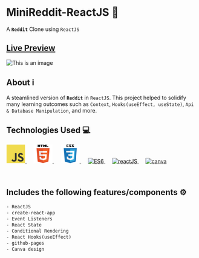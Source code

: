 # MiniReddit-ReactJS 🎲

A **`Reddit`** Clone using `ReactJS`

## [Live Preview](https://mediumblock.github.io/tenzies/)

![This is an image](https://mediumblock.github.io/reactportfolio/static/media/tenzies-ss.b495633bc2587f037461.webp)

## About ℹ️

A steamlined version of **`Reddit`** in `ReactJS`. This project helped to solidify many learning outcomes such as `Context`, `Hooks(useEffect, useState)`, `Api & Database Manipulation`, and more.

## Technologies Used 💻

<a href="https://developer.mozilla.org/en-US/docs/Web/JavaScript" target="_blank" rel="noreferrer"> <img src="https://raw.githubusercontent.com/devicons/devicon/master/icons/javascript/javascript-original.svg" alt="javascript" width="50" height="50"/> </a> &emsp; <a href="https://www.w3.org/html/" target="_blank" rel="noreferrer"> <img src="https://raw.githubusercontent.com/devicons/devicon/master/icons/html5/html5-original-wordmark.svg" alt="html5" width="50" height="50"/> </a> &emsp; <a href="https://www.w3schools.com/css/" target="_blank" rel="noreferrer"> <img src="https://raw.githubusercontent.com/devicons/devicon/master/icons/css3/css3-original-wordmark.svg" alt="css3" width="50" height="50"/> </a> &emsp; <a href="https://www.w3schools.com/js/js_es6.asp" target="_blank" rel="noreferrer"> <img src="https://camo.githubusercontent.com/792f7fce1ff8bfac6d0524a21b69161cdc6080a3c4e39979f21d5f8489d6fdd3/68747470733a2f2f692e626c6f67732e65732f3534356366382f6573362d6c6f676f2f6f726967696e616c2e706e67" alt="ES6" width="50" height="50"/> </a> &emsp; <a href="https://reactjs.org/" target="_blank" rel="noreferrer"> <img src="https://upload.wikimedia.org/wikipedia/commons/a/a7/React-icon.svg" alt="reactJS" width="50" height="50"/> </a> &emsp; <a href="https://www.canva.com/" target="_blank" rel="noreferrer"> <img src="https://mms.businesswire.com/media/20210914006065/en/906148/5/Canva%E2%80%93Logo%E2%80%93RGB.jpg" alt="canva" width="70" height="50"/> </a>

<br>

## Includes the following features/components ⚙️

    - ReactJS
    - create-react-app
    - Event Listeners
    - React State
    - Conditional Rendering
    - React Hooks(useEffect)
    - github-pages
    - Canva design

<br>
